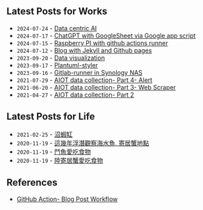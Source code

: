 ## Latest Posts for Works

<!-- BLOG-POST-LIST:START -->
* `2024-07-24` - [Data centric AI](https://wenchiehlee.github.io/Data-centric-AI/)
* `2024-07-17` - [ChatGPT with GoogleSheet via Google app script](https://wenchiehlee.github.io/Chatgpt-with-GoogleSheet-via-Google-app-script/)
* `2024-07-15` - [Raspberry PI with github actions runner](https://wenchiehlee.github.io/Raspberry-PI-with-github-action-runner/)
* `2024-07-12` - [Blog with Jekyll and Github pages](https://wenchiehlee.github.io/Blog-with-Jekyll-and-Github-pages/)
* `2023-09-20` - [Data visualization](https://wenchiehlee.github.io/Data-visualization/)
* `2023-09-17` - [Plantuml-styler](https://wenchiehlee.github.io/Plantuml-beatifier/)
* `2023-09-16` - [Gitlab-runner in Synology NAS](https://wenchiehlee.github.io/Gitlab-runner-in-Synology-NAS/)
* `2021-07-29` - [AIOT data collection- Part 4- Alert](https://wenchiehlee.github.io/AIOT-data-collection-Part-4/)
* `2021-06-20` - [AIOT data collection- Part 3- Web Scraper](https://wenchiehlee.github.io/AIOT-data-collection-Part-3/)
* `2021-04-27` - [AIOT data collection- Part 2](https://wenchiehlee.github.io/AIOT-data-collection-Part-2/)<!-- BLOG-POST-LIST:END -->

## Latest Posts for Life

<!-- WP:START -->
* `2021-02-25` - [沼蝦缸](https://wenchiehlee.wordpress.com/2021/02/25/%e6%b2%bc%e8%9d%a6%e7%bc%b8/)
* `2020-11-19` - [這幾年浮潛觀察海水魚, 寄居蟹地點](https://wenchiehlee.wordpress.com/2020/11/19/%e9%80%99%e5%b9%be%e5%b9%b4%e6%b5%ae%e6%bd%9b%e8%a7%80%e5%af%9f%e6%b5%b7%e6%b0%b4%e9%ad%9a-%e5%af%84%e5%b1%85%e8%9f%b9%e5%9c%b0%e9%bb%9e/)
* `2020-11-19` - [鬥魚愛吃食物](https://wenchiehlee.wordpress.com/2020/11/19/%e9%ac%a5%e9%ad%9a%e6%84%9b%e5%90%83%e9%a3%9f%e7%89%a9/)
* `2020-11-19` - [陸寄居蟹愛吃食物](https://wenchiehlee.wordpress.com/2020/11/19/%e9%99%b8%e5%af%84%e5%b1%85%e8%9f%b9%e6%84%9b%e5%90%83%e9%a3%9f%e7%89%a9/)<!-- WP:END -->


## References
* [GitHub Action- Blog Post Workflow](https://github.com/marketplace/actions/blog-post-workflow)
